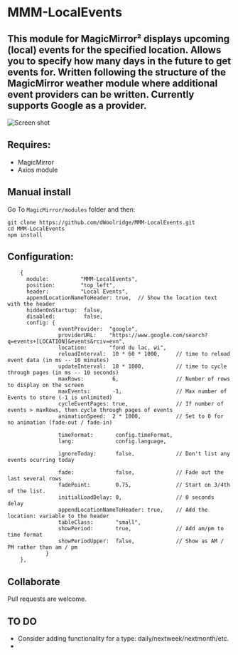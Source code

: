 # MMM-LocalEvents
## This module for MagicMirror² displays upcoming (local) events for the specified location.  Allows you to specify how many days in the future to get events for.  Written following the structure of the MagicMirror weather module where additional event providers can be written.  Currently supports Google as a provider.

![Screen shot](images/WeatherHourlyByDay.png)

## Requires:
- MagicMirror
- Axios module 

## Manual install
Go To ```MagicMirror/modules``` folder and then:
```
git clone https://github.com/dWoolridge/MMM-LocalEvents.git
cd MMM-LocalEvents
npm install
```
## Configuration:
```
    {
      module:          "MMM-LocalEvents",
      position:        "top_left",
      header:          "Local Events",
      appendLocationNameToHeader: true,  // Show the location text with the header
      hiddenOnStartup:  false,
      disabled:         false,
      config: {
                eventProvider:  "google",
                providerURL:    "https://www.google.com/search?q=events+[LOCATION]&events&rciv=evn",
                location:       "fond du lac, wi",
                reloadInterval:  10 * 60 * 1000,     // time to reload event data (in ms -- 10 minutes)
                updateInterval:  10 * 1000,          // time to cycle through pages (in ms -- 10 seconds)
                maxRows:         6,                  // Number of rows to display on the screen
                maxEvents:       -1,                 // Max number of Events to store (-1 is unlimited)
                cycleEventPages: true,               // If number of events > maxRows, then cycle through pages of events
                animationSpeed:  2 * 1000,           // Set to 0 for no animation (fade-out / fade-in)

                timeFormat:       config.timeFormat,
                lang:             config.language,

                ignoreToday:      false,             // Don't list any events ocurring today

                fade:             false,             // Fade out the last several rows
                fadePoint:        0.75,              // Start on 3/4th of the list.
                initialLoadDelay: 0,                 // 0 seconds delay
                appendLocationNameToHeader: true,    // Add the location: variable to the header
                tableClass:       "small",
                showPeriod:       true,              // Add am/pm to time format
                showPeriodUpper:  false,             // Show as AM / PM rather than am / pm
            }
    },
```
## Collaborate
Pull requests are welcome.

## TO DO
- Consider adding functionality for a type:  daily/nextweek/nextmonth/etc.
- 
